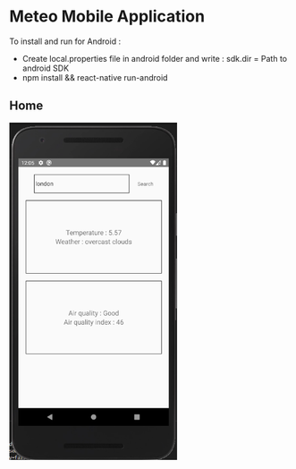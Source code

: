 # Meteo Mobile Application

To install and run for Android :
</br> 
* Create local.properties file in android folder and write : sdk.dir = Path to android SDK
* npm install && react-native run-android

## Home
<img src="https://github.com/FirasHmedi/Meteo/blob/master/Capture2.PNG" width="300" title="Home">
